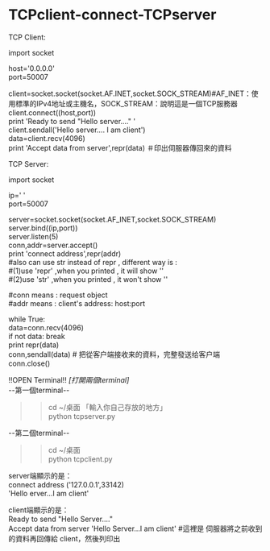 # TCPclient-connect-TCPserver


TCP Client:<br>

import socket<br>

host='0.0.0.0'<br>
port=50007<br>

client=socket.socket(socket.AF.INET,socket.SOCK_STREAM)#AF_INET：使用標準的IPv4地址或主機名，SOCK_STREAM：說明這是一個TCP服務器<br>
client.connect((host,port))<br>
print 'Ready to send "Hello server...." '<br>
client.sendall('Hello server.... I am client')<br>
data=client.recv(4096)<br>
print 'Accept data from server',repr(data) ＃印出伺服器傳回來的資料<br>




TCP Server:<br>

import socket<br>

ip=' '<br>
port=50007<br>

server=socket.socket(socket.AF_INET,socket.SOCK_STREAM)<br>
server.bind((ip,port))<br>
server.listen(5)<br>
conn,addr=server.accept()<br>
print 'connect address',repr(addr)<br>
#also can use str instead of repr , different way is : <br>
#(1)use 'repr' ,when you printed , it will show ''<br>
#(2)use 'str'  ,when you printed , it won't show ''<br>

#conn means : request object <br>
#addr means : client's address:  host:port<br>

while True:<br>
  data=conn.recv(4096)<br>
  if not data: break<br>
  print repr(data)<br>
  conn,sendall(data) # 把從客户端接收来的資料，完整發送给客户端<br>
conn.close()<br>
  


!!OPEN Terminal!!   *[打開兩個terminal]*<br>
--第一個terminal--<br>
>>cd ~/桌面   「輸入你自己存放的地方」<br>
>>python tcpserver.py<br>

--第二個terminal--<br>
>>cd ~/桌面<br>
>>python tcpclient.py<br>

server端顯示的是：<br>
connect address ('127.0.0.1',33142)<br>
'Hello erver...I am client'<br>

client端顯示的是：<br>
Ready to send "Hello Server...."<br>
Accept data from server 'Hello Server...I am client'  #這裡是 伺服器將之前收到的資料再回傳給 client，然後列印出<br>


